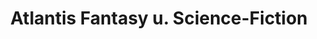---
title: "Atlantis Fantasy u. Science-Fiction"
url: /hamburg/atlantis-fantasy-u-science-fiction/
shop: Spielzeug
---